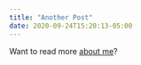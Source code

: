 ```yaml
---
title: "Another Post"
date: 2020-09-24T15:20:13-05:00
---
```


Want to read more [about me](/about)?